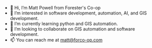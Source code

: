 - 👋 Hi, I’m Matt Powell from Forester's Co-op
- 👀 I’m interested in software development, automation, AI, and GIS development.
- 🌱 I’m currently learning python and GIS automation.
- 💞️ I’m looking to collaborate on GIS automation and software development.
- 📫 You can reach me at matt@forco-op.com

<!---
MattForCo-op/MattForCo-op is a ✨ special ✨ repository because its `README.md` (this file) appears on your GitHub profile.
You can click the Preview link to take a look at your changes.
--->
